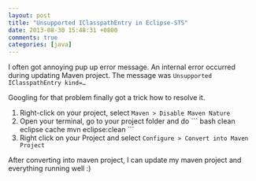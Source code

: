 ```yaml
---
layout: post
title: "Unsupported IClasspathEntry in Eclipse-STS"
date: 2013-08-30 15:48:31 +0800
comments: true
categories: [java]
---
```

I often got annoying pup up error message. An internal error occurred during updating Maven project. The message was <code>Unsupported IClasspathEntry kind=… </code>

Googling for that problem finally got a trick how to resolve it.
<ol>
<li>Right-click on your project, select <code>Maven > Disable Maven Nature</code></li>
<li>
Open your terminal, go to your project folder and do
``` bash clean eclipse cache
mvn eclipse:clean
```
</li>
<li>
Right click on your Project and select <code>Configure > Convert into Maven Project</code>
</li>

</ol>

After converting into maven project, I can update my maven project and everything running well :)
